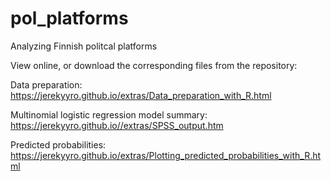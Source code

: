# pol_platforms
Analyzing Finnish politcal platforms

View online, or download the corresponding files from the repository:

Data preparation: https://jerekyyro.github.io/extras/Data_preparation_with_R.html

Multinomial logistic regression model summary: https://jerekyyro.github.io//extras/SPSS_output.htm

Predicted probabilities: https://jerekyyro.github.io/extras/Plotting_predicted_probabilities_with_R.html
